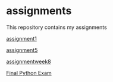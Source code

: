 # assignments
This repository contains my assignments

[assignment1](https://github.com/QuintendePutter/assignments/blob/master/Assignment_week_2!.ipynb)

[assignment5](https://github.com/QuintendePutter/assignments/blob/master/Assignment_week_5.ipynb)

[assignmentweek8](https://github.com/QuintendePutter/assignments/blob/master/assignment5.ipynb)

[Final Python Exam](https://github.com/QuintendePutter/assignments/blob/master/Final_Assignment_Python_1_students.ipynb)
